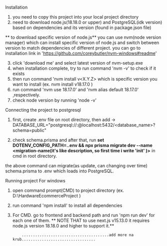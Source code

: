 Installation
  1. you need to copy this project into your local project directory
  2. need to download node.js(18.18.0 or upper) and PostgreSQL(idk version) based on dependencies and its version (found in package.json file)

  ** to download specific version of node.js**
  you can use nvm(node version manager) which can install specific version of node.js and switch between version to match dependencies of different project. you can go to installation link in 'https://github.com/coreybutler/nvm-windows#readme'
  
  3. click 'download me' and select latest version of nvm-setup.exe
  4. when installation complete, try to run command 'nvm -v' to check if it exists
  5. then run command 'nvm install v<X.Y.Z> which is specific version you want to install (ex. nvm install v18.17.0 )
  6. run command 'nvm use 18.17.0' and 'nvm alias default 18.17.0' ,respectively.
  7. check node version by running 'node -v'

Connecting the project to postgresql 

1. first, create .env file on root directory, then add -> DATABASE_URL="postgresql://<username>:<password>@localhost:5432/<database_name>?schema=public"
  
  2. check schema.prisma and after that, run
  **set DOTENV_CONFIG_PATH=.\.env && npx prisma migrate dev --name <migration-name(it's like description, so first time i write 'init' )>** in cmd in root directory.
  
  the above command can migrate(as update, can changing over time) schema.prisma to .env which loads into PostgreSQL.


  Running project For windows
  1. open command prompt(CMD) to project directory (ex. D:\HardwareEcommerceProject )
  2. run command 'npm install' to install all dependencies
  3. For CMD. go to frontend and backend path and run 'npm run dev' for each one of them.
  ** NOTE THAT to use next.js v15.13.0 it requires node.js version 18.18.0 and higher to support it.**

     
             .......................................add more na krub.................................
  
  
